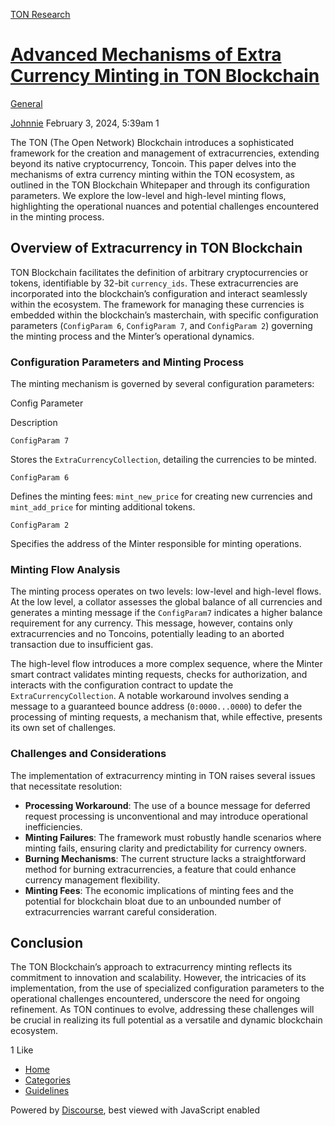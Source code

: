 [TON Research](/)

# [Advanced Mechanisms of Extra Currency Minting in TON Blockchain](/t/advanced-mechanisms-of-extra-currency-minting-in-ton-blockchain/127)

[General](/c/general/4) 

    

[Johnnie](https://tonresear.ch/u/Johnnie)  February 3, 2024, 5:39am  1

The TON (The Open Network) Blockchain introduces a sophisticated framework for the creation and management of extracurrencies, extending beyond its native cryptocurrency, Toncoin. This paper delves into the mechanisms of extra currency minting within the TON ecosystem, as outlined in the TON Blockchain Whitepaper and through its configuration parameters. We explore the low-level and high-level minting flows, highlighting the operational nuances and potential challenges encountered in the minting process.

## [](#overview-of-extracurrency-in-ton-blockchain-1)Overview of Extracurrency in TON Blockchain

TON Blockchain facilitates the definition of arbitrary cryptocurrencies or tokens, identifiable by 32-bit `currency_ids`. These extracurrencies are incorporated into the blockchain’s configuration and interact seamlessly within the ecosystem. The framework for managing these currencies is embedded within the blockchain’s masterchain, with specific configuration parameters (`ConfigParam 6`, `ConfigParam 7`, and `ConfigParam 2`) governing the minting process and the Minter’s operational dynamics.

### [](#configuration-parameters-and-minting-process-2)Configuration Parameters and Minting Process

The minting mechanism is governed by several configuration parameters:

Config Parameter

Description

`ConfigParam 7`

Stores the `ExtraCurrencyCollection`, detailing the currencies to be minted.

`ConfigParam 6`

Defines the minting fees: `mint_new_price` for creating new currencies and `mint_add_price` for minting additional tokens.

`ConfigParam 2`

Specifies the address of the Minter responsible for minting operations.

### [](#minting-flow-analysis-3)Minting Flow Analysis

The minting process operates on two levels: low-level and high-level flows. At the low level, a collator assesses the global balance of all currencies and generates a minting message if the `ConfigParam7` indicates a higher balance requirement for any currency. This message, however, contains only extracurrencies and no Toncoins, potentially leading to an aborted transaction due to insufficient gas.

The high-level flow introduces a more complex sequence, where the Minter smart contract validates minting requests, checks for authorization, and interacts with the configuration contract to update the `ExtraCurrencyCollection`. A notable workaround involves sending a message to a guaranteed bounce address (`0:0000...0000`) to defer the processing of minting requests, a mechanism that, while effective, presents its own set of challenges.

### [](#challenges-and-considerations-4)Challenges and Considerations

The implementation of extracurrency minting in TON raises several issues that necessitate resolution:

*   **Processing Workaround**: The use of a bounce message for deferred request processing is unconventional and may introduce operational inefficiencies.
*   **Minting Failures**: The framework must robustly handle scenarios where minting fails, ensuring clarity and predictability for currency owners.
*   **Burning Mechanisms**: The current structure lacks a straightforward method for burning extracurrencies, a feature that could enhance currency management flexibility.
*   **Minting Fees**: The economic implications of minting fees and the potential for blockchain bloat due to an unbounded number of extracurrencies warrant careful consideration.

## [](#conclusion-5)Conclusion

The TON Blockchain’s approach to extracurrency minting reflects its commitment to innovation and scalability. However, the intricacies of its implementation, from the use of specialized configuration parameters to the operational challenges encountered, underscore the need for ongoing refinement. As TON continues to evolve, addressing these challenges will be crucial in realizing its full potential as a versatile and dynamic blockchain ecosystem.

  1 Like

*   [Home](/)
*   [Categories](/categories)
*   [Guidelines](/guidelines)

Powered by [Discourse](https://www.discourse.org), best viewed with JavaScript enabled